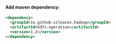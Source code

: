 #### Add maven dependency:
```xml
<dependency>
  <groupId>io.github.szleaves.hadoop</groupId>
  <artifactId>hdfs-operation</artifactId>
  <version>1.2</version>
</dependency>
```